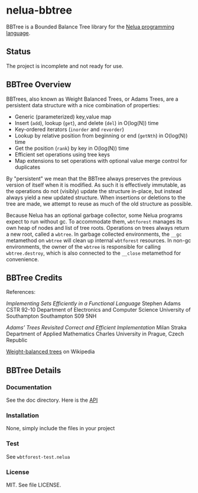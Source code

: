 # nelua-bbtree

BBTree is a Bounded Balance Tree library for the [Nelua programming language](https://github.com/edubart/nelua-lang).

## Status

The project is incomplete and not ready for use.

## BBTree Overview

BBTrees, also known as Weight Balanced Trees, or Adams Trees, are a persistent data structure
with a nice combination of properties:

* Generic (parameterized) key,value map
* Insert (`add`), lookup (`get`), and delete (`del`) in O(log(N)) time
* Key-ordered iterators (`inorder` and `revorder`)
* Lookup by relative position from beginning or end (`getNth`) in O(log(N)) time
* Get the position (`rank`) by key in O(log(N)) time
* Efficient set operations using tree keys
* Map extensions to set operations with optional value merge control for duplicates

By "persistent" we mean that the BBTree always preserves the previous version of itself when it is modified.
As such it is effectively immutable, as the operations do not (visibly) update the structure in-place,
but instead always yield a new updated structure. When insertions or deletions to the tree are made, we
attempt to reuse as much of the old structure as possible.

Because Nelua has an optional garbage collector, some Nelua programs expect to run without gc. To
accommodate them, `wbtforest` manages its own heap of nodes and list of tree roots. Operations on
trees always return a new root, called a `wbtree`. In garbage collected environments, the `__gc`
metamethod on `wbtree` will clean up internal `wbtforest` resources. In non-gc environments, the
owner of the `wbtree` is responsible for calling `wbtree.destroy`, which is also connected to the
`__close` metamethod for convenience.

## BBTree Credits

References:

*Implementing Sets Efficiently in a Functional Language*
Stephen Adams
CSTR 92-10
Department of Electronics and Computer Science University of Southampton Southampton S09 5NH

*Adams’ Trees Revisited Correct and Efficient Implementation*
Milan Straka
Department of Applied Mathematics Charles University in Prague, Czech Republic

[Weight-balanced trees](https://en.wikipedia.org/wiki/Weight-balanced_tree) on Wikipedia

## BBTree Details

### Documentation

See the doc directory. Here is the [API](https://github.com/dcurrie/nelua-bbtree/blob/master/doc/api.md)

### Installation

None, simply include the files in your project

### Test

See `wbtforest-test.nelua`

### License

MIT. See file LICENSE.
